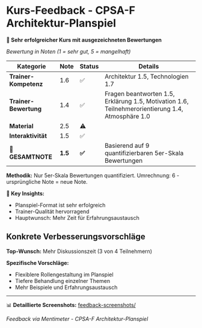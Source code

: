 # Kurs-Feedback - CPSA-F Architektur-Planspiel

**🎯 Sehr erfolgreicher Kurs mit ausgezeichneten Bewertungen**

*Bewertung in Noten (1 = sehr gut, 5 = mangelhaft)*

| Kategorie             | Note     | Status | Details                                 |
|-----------------------|----------|--------|-----------------------------------------|
| **Trainer-Kompetenz** | 1.6      | ✅      | Architektur 1.5, Technologien 1.7 |
| **Trainer-Bewertung** | 1.4      | ✅      | Fragen beantworten 1.5, Erklärung 1.5, Motivation 1.6, Teilnehmerorientierung 1.4, Atmosphäre 1.0 |
| **Material**          | 2.5      | ⚠️      |                                         |
| **Interaktivität**    | 1.5      | ✅      |                                         |
| **🎯 GESAMTNOTE**     | **1.5** | **✅**  | Basierend auf 9 quantifizierbaren 5er-Skala Bewertungen |

**Methodik:** Nur 5er-Skala Bewertungen quantifiziert. Umrechnung: 6 - ursprüngliche Note = neue Note.

**🔑 Key Insights:**
- Planspiel-Format ist sehr erfolgreich
- Trainer-Qualität hervorragend
- Hauptwunsch: Mehr Zeit für Erfahrungsaustausch

## Konkrete Verbesserungsvorschläge

**Top-Wunsch:** Mehr Diskussionszeit (3 von 4 Teilnehmern)

**Spezifische Vorschläge:**
- Flexiblere Rollengestaltung im Planspiel
- Tiefere Behandlung einzelner Themen
- Mehr Beispiele und Erfahrungsaustausch

---

📊 **Detaillierte Screenshots:** [feedback-screenshots/](feedback-screenshots/)

*Feedback via Mentimeter - CPSA-F Architektur-Planspiel*